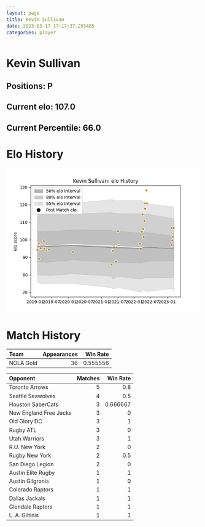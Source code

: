 ```yaml
---  
layout: page  
title: Kevin Sullivan  
date: 2023-03-17 17:17:37.255485  
categories: player  
---
```

# Kevin Sullivan

## Positions: P

## Current elo: 107.0

## Current Percentile: 66.0

# Elo History


![elo history](history_KevinSullivan.png)
# Match History


| Team      |   Appearances |   Win Rate |
|:----------|--------------:|-----------:|
| NOLA Gold |            36 |   0.555556 |

| Opponent               |   Matches |   Win Rate |
|:-----------------------|----------:|-----------:|
| Toronto Arrows         |         5 |   0.8      |
| Seattle Seawolves      |         4 |   0.5      |
| Houston SaberCats      |         3 |   0.666667 |
| New England Free Jacks |         3 |   0        |
| Old Glory DC           |         3 |   1        |
| Rugby ATL              |         3 |   0        |
| Utah Warriors          |         3 |   1        |
| R.U. New York          |         2 |   0        |
| Rugby New York         |         2 |   0.5      |
| San Diego Legion       |         2 |   0        |
| Austin Elite Rugby     |         1 |   1        |
| Austin Gilgronis       |         1 |   0        |
| Colorado Raptors       |         1 |   1        |
| Dallas Jackals         |         1 |   1        |
| Glendale Raptors       |         1 |   1        |
| L. A. Giltinis         |         1 |   1        |